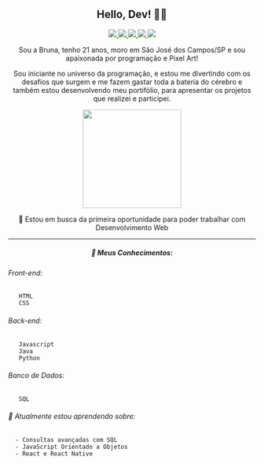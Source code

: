 <h2 align="center"> Hello, Dev! 🖖🏽</h2>
<p align="center">
  <a
    href="https://littlebru.github.io"
    alt="Bruna Gomes"
    target="blank"
  >
    <img src="https://img.shields.io/badge/-website-FAC48E?style=flat&logo=profile&logoColor=white" />
  </a>
  <a
    href="mailto:brunaclegomes@outlook.com" 
    alt="Outlook"
    target="blank"
  >
    <img src="https://img.shields.io/badge/-Outlook-FAE970?style=flat&logo=microsoft-outlook&logoColor=white" />
  </a>
  <a
    href="https://www.linkedin.com/in/bruna-gomes-a8739014b?trk=people-guest_people_search-card" 
    alt="LinkedIn"
    target="blank"
  >
    <img src="https://img.shields.io/badge/-LinkedIn-58FA60?style=flat&logo=Linkedin&logoColor=white" />
  </a>
  <a
    href="https://github.com/littlebru/"
    alt="GitHub"
    target="blank"
  >
    <img src="https://img.shields.io/badge/-GitHub-A2E6FA?style=flat&logo=Github&logoColor=white" />
  </a>
<a
    href="https://twitter.com/__littlebru?s=09"
    alt="Twitter"
    target="blank"
  >
    <img src="https://img.shields.io/badge/-Twitter-B5A7FA?style=flat&logo=Twitter&logoColor=white" />
  </a>
</p>

<p align="center">
Sou a Bruna, tenho 21 anos, moro em São José dos Campos/SP e sou apaixonada por programação e Pixel Art!<br>
</p>

<p align="center">
Sou iniciante no universo da programação, e estou me divertindo com os desafios que surgem e me fazem gastar toda a bateria do cérebro e também estou desenvolvendo meu portifólio, para apresentar os projetos que realizei e participei.
</p>

<p align="center">
<img src="https://github.com/littlebru/littlebru/blob/master/dino.gif" width="200px">
</p>

<p align="center">🔭 Estou em busca da primeira oportunidade para poder trabalhar com Desenvolvimento Web</p>

 --------------
 
<h5 align="center">🧠 Meus Conhecimentos:</h5>

###### Front-end:
       HTML
       CSS 
###### Back-end:
       Javascript
       Java
       Python
###### Banco de Dados:
       SQL
      
###### 🌱 Atualmente estou aprendendo sobre:
      - Consultas avançadas com SQL
      - JavaScript Orientado a Objetos
      - React e React Native     
      
<!--
-----------------------


###### ⚡ Fatos aleatórios:
      - Amante e Criadora de Pixel Art 💜
      - Curto estudar sobre markdown para deixa-los mais estilosos 😎
      

Here are some ideas to get you started:

- 🔭 I’m currently working on ...
- 🌱 I’m currently learning ...
- 👯 I’m looking to collaborate on ...
- 🤔 I’m looking for help with ...
- 💬 Ask me about ...
- 📫 How to reach me: ...
- 😄 Pronouns: ...
- ⚡ Fun fact: ...
-->

